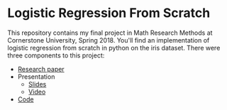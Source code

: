 # Logistic Regression From Scratch
This repository contains my final project in Math Research Methods at Cornerstone University, Spring 2018. You'll find an implementation of logistic regression from scratch in python on the iris dataset.
There were three components to this project:
* [Research paper](https://github.com/collinprather/Logistic-Regression-from-scratch/blob/master/logistic_regression.pdf)
* Presentation
  * [Slides](https://github.com/collinprather/Logistic-Regression-from-scratch/blob/master/lr_beamer.pdf)
  * [Video](https://www.youtube.com/watch?v=oz9zeUQQB-I&feature=youtu.be)
* [Code](https://github.com/collinprather/Logistic-Regression-from-scratch/blob/master/Logistic_Regression_Iris.ipynb)
